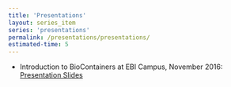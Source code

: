 ```yaml
---
title: 'Presentations'
layout: series_item
series: 'presentations'
permalink: /presentations/presentations/
estimated-time: 5
---
```


- Introduction to BioContainers at EBI Campus, November 2016: <a href="http://biocontainers.pro/docs/presentations/presentations/November-EBI-2016/">Presentation Slides</a>